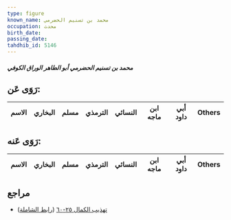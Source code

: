 ```yaml
---
type: figure
known_name: محمد بن تسنيم الحضرمي
occupation: محدث
birth_date:
passing_date:
tahdhib_id: 5146
---
```

##### محمد بن تسنيم الحضرمي أبو الطاهر الوراق الكوفي

## رَوَى عَن:
| الاسم | البخاري | مسلم | الترمذي | النسائي | ابن ماجه | أبي داود | Others |
| ----- | ------- | ---- | ------- | ------- | -------- | -------- | ------ |
## رَوَى عَنه:
| الاسم | البخاري | مسلم | الترمذي | النسائي | ابن ماجه | أبي داود | Others |
| ----- | ------- | ---- | ------- | ------- | -------- | -------- | ------ |
## مراجع
- [تهذيب الكمال ٢٥-٦٠](obsidian://open?vault=Tahdhib-al-Kamal&file=Figures/٥١٤٦-محمد%20بن%20تسنيم%20الحضرمي%20أبو%20الطاهر%20الوراق%20الكوفي) ([رابط الشاملة](https://shamela.ws/book/3722/13153))